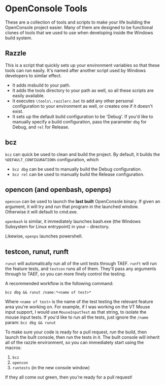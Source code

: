 # OpenConsole Tools

These are a collection of tools and scripts to make your life building the 
OpenConsole project easier. Many of them are designed to be functional clones of
tools that we used to use when developing inside the Windows build system.

## Razzle

This is a script that quickly sets up your environment variables so that these 
tools can run easily. It's named after another script used by Windows developers
to similar effect.
 - It adds msbuild to your path.
 - It adds the tools directory to your path as well, so all these scripts are 
 easily available.
 - It executes `\tools\.razzlerc.bat` to add any other personal configuration to 
 your environment as well, or creates one if it doesn't exist.
 - It sets up the default build configuration to be 'Debug'. If you'd like to 
 manually specify a build configuration, pass the parameter `dbg` for Debug, and
 `rel` for Release.

## bcz

`bcz` can quick be used to clean and build the project. By default, it builds 
the `%DEFAULT_CONFIGURATION%` configuration, which

 - `bcz dbg` can be used to manually build the Debug configuration.
 - `bcz rel` can be used to manually build the Release configuration.


## opencon (and openbash, openps)

`opencon` can be used to launch the **last built** OpenConsole binary. If given an 
argument, it will try and run that program in the launched window. Otherwise it 
will default to cmd.exe.

`openbash` is similar, it immediately launches bash.exe (the Windows Subsystem 
for Linux entrypoint) in your `~` directory.

Likewise, `openps` launches powershell.

## testcon, runut, runft
`runut` will automatically run all of the unit tests through TAEF. `runft` will 
run the feature tests, and `testcon` runs all of them. They'll pass any 
arguments through to TAEF, so you can more finely control the testing.

A recommended workflow is the following command:
```
bcz dbg && runut /name:*<name of test>*
```
Where `<name of test>` is the name of the test testing the relevant feature area 
you're working on. For example, if I was working on the VT Mouse input support, 
I would use `MouseInputTest` as that string, to isolate the mouse input tests.
If you'd like to run all the tests, just ignore the `/name` param: 
`bcz dbg && runut`

To make sure your code is ready for a pull request, run the build, then launch 
the built console, then run the tests in it. The built console will inherit all 
of the razzle environment, so you can immediately start using the macros:
 1. `bcz`
 2. `opencon`
 3. `runtests` (in the new console window)

If they all come out green, then you're ready for a pull request!
